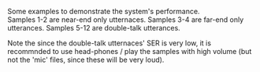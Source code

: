 Some examples to demonstrate the system's performance.  
Samples 1-2 are near-end only utternaces.
Samples 3-4 are far-end only utterances.
Samples 5-12 are double-talk utterances.

Note the since the double-talk utternaces' SER is very low, it is recommnded to use head-phones / play the samples with high volume (but not the 'mic' files, since these will be very loud).
